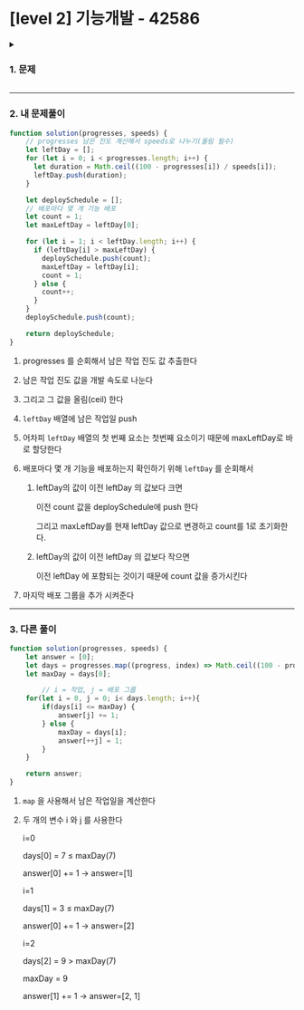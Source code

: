 # [level 2] 기능개발 - 42586 
<details>
<summary><h3>1. 문제</h3></summary>
<div markdown="1">
        
[문제 링크](https://school.programmers.co.kr/learn/courses/30/lessons/42586) 

### 성능 요약

메모리: 33.4 MB, 시간: 0.16 ms

### 구분

코딩테스트 연습 > 스택／큐

### 채점결과

정확성: 100.0<br/>합계: 100.0 / 100.0

### 제출 일자

2025년 03월 23일 20:22:55

### 문제 설명

<p>프로그래머스 팀에서는 기능 개선 작업을 수행 중입니다. 각 기능은 진도가 100%일 때 서비스에 반영할 수 있습니다.</p>

<p>또, 각 기능의 개발속도는 모두 다르기 때문에 뒤에 있는 기능이 앞에 있는 기능보다 먼저 개발될 수 있고, 이때 뒤에 있는 기능은 앞에 있는 기능이 배포될 때 함께 배포됩니다.</p>

<p>먼저 배포되어야 하는 순서대로 작업의 진도가 적힌 정수 배열 progresses와 각 작업의 개발 속도가 적힌 정수 배열 speeds가 주어질 때 각 배포마다 몇 개의 기능이 배포되는지를 return 하도록 solution 함수를 완성하세요.</p>

<h5>제한 사항</h5>

<ul>
<li>작업의 개수(progresses, speeds배열의 길이)는 100개 이하입니다.</li>
<li>작업 진도는 100 미만의 자연수입니다.</li>
<li>작업 속도는 100 이하의 자연수입니다.</li>
<li>배포는 하루에 한 번만 할 수 있으며, 하루의 끝에 이루어진다고 가정합니다. 예를 들어 진도율이 95%인 작업의 개발 속도가 하루에 4%라면 배포는 2일 뒤에 이루어집니다.</li>
</ul>

<h5>입출력 예</h5>
<table class="table">
        <thead><tr>
<th>progresses</th>
<th>speeds</th>
<th>return</th>
</tr>
</thead>
        <tbody><tr>
<td>[93, 30, 55]</td>
<td>[1, 30, 5]</td>
<td>[2, 1]</td>
</tr>
<tr>
<td>[95, 90, 99, 99, 80, 99]</td>
<td>[1, 1, 1, 1, 1, 1]</td>
<td>[1, 3, 2]</td>
</tr>
</tbody>
      </table>
<h5>입출력 예 설명</h5>

<p>입출력 예 #1<br>
첫 번째 기능은 93% 완료되어 있고 하루에 1%씩 작업이 가능하므로 7일간 작업 후 배포가 가능합니다.<br>
두 번째 기능은 30%가 완료되어 있고 하루에 30%씩 작업이 가능하므로 3일간 작업 후 배포가 가능합니다. 하지만 이전 첫 번째 기능이 아직 완성된 상태가 아니기 때문에 첫 번째 기능이 배포되는 7일째 배포됩니다.<br>
세 번째 기능은 55%가 완료되어 있고 하루에 5%씩 작업이 가능하므로 9일간 작업 후 배포가 가능합니다. </p>

<p>따라서 7일째에 2개의 기능, 9일째에 1개의 기능이 배포됩니다.</p>

<p>입출력 예 #2<br>
모든 기능이 하루에 1%씩 작업이 가능하므로, 작업이 끝나기까지 남은 일수는 각각 5일, 10일, 1일, 1일, 20일, 1일입니다. 어떤 기능이 먼저 완성되었더라도 앞에 있는 모든 기능이 완성되지 않으면 배포가 불가능합니다.</p>

<p>따라서 5일째에 1개의 기능, 10일째에 3개의 기능, 20일째에 2개의 기능이 배포됩니다.</p>

<p>※ 공지 - 2020년 7월 14일 테스트케이스가 추가되었습니다.</p>


> 출처: 프로그래머스 코딩 테스트 연습, https://school.programmers.co.kr/learn/challenges
</div>
</details>

---

### 2. 내 문제풀이
```jsx
function solution(progresses, speeds) {
    // progresses 남은 진도 계산해서 speeds로 나누기(올림 필수)
    let leftDay = [];
    for (let i = 0; i < progresses.length; i++) {
      let duration = Math.ceil((100 - progresses[i]) / speeds[i]);
      leftDay.push(duration);
    }

    let deploySchedule = [];
    // 배포마다 몇 개 기능 배포
    let count = 1;
    let maxLeftDay = leftDay[0];

    for (let i = 1; i < leftDay.length; i++) {
      if (leftDay[i] > maxLeftDay) {
        deploySchedule.push(count);
        maxLeftDay = leftDay[i];
        count = 1;
      } else {
        count++;
      }
    }
    deploySchedule.push(count);

    return deploySchedule;
}
```

1. progresses 를 순회해서 남은 작업 진도 값 추출한다
2. 남은 작업 진도 값을 개발 속도로 나눈다
3. 그리고 그 값을 올림(ceil) 한다
4. `leftDay` 배열에  남은 작업일 push
5. 어차피 `leftDay` 배열의 첫 번째 요소는 첫번째 요소이기 때문에 maxLeftDay로 바로 할당한다
6. 배포마다 몇 개 기능을 배포하는지 확인하기 위해 `leftDay` 를 순회해서
    1. leftDay의 값이 이전 leftDay 의 값보다 크면
        
        이전 count 값을 deploySchedule에 push 한다
        
        그리고 maxLeftDay를 현재 leftDay 값으로 변경하고 count를 1로 초기화한다.
        
    2. leftDay의 값이 이전 leftDay 의 값보다 작으면
        
        이전 leftDay 에 포함되는 것이기 때문에 count 값을 증가시킨다
        
7. 마지막 배포 그룹을 추가 시켜준다

---

### 3. 다른 풀이
```jsx
function solution(progresses, speeds) {
    let answer = [0];
    let days = progresses.map((progress, index) => Math.ceil((100 - progress) / speeds[index]));
    let maxDay = days[0];

		// i = 작업, j = 배포 그룹
    for(let i = 0, j = 0; i< days.length; i++){
        if(days[i] <= maxDay) {
            answer[j] += 1;
        } else {
            maxDay = days[i];
            answer[++j] = 1;
        }
    }

    return answer;
}
```

1. `map` 을 사용해서 남은 작업일을 계산한다
2. 두 개의  변수 i 와 j 를 사용한다
    
    
    i=0
    
    days[0] = 7 ≤ maxDay(7)
    
    answer[0] += 1 → answer=[1]
    
    i=1
    
    days[1] = 3 ≤ maxDay(7)
    
    answer[0] += 1 → answer=[2]
    
    i=2
    
    days[2] = 9 > maxDay(7)
    
    maxDay = 9
    
    answer[1] += 1 → answer=[2, 1]
